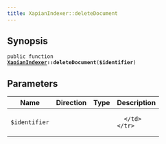 ```yaml
---
title: XapianIndexer::deleteDocument
---
```


## Synopsis

<code>public function <b><a href="XapianIndexer">XapianIndexer</a>::deleteDocument</b>(<b>$identifier</b>)</code>

## Parameters

<table>
  <thead>
    <tr>
      <th>Name</th>
      <th>Direction</th>
      <th>Type</th>
      <th>Description</th>
    </tr>
  </thead>
  <tbody>
    <tr>
      <td><code>$identifier</code>
      <td><i></i></td>
      <td></td>
      <td>

      </td>
    </tr>
  </tbody>
</table>

